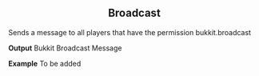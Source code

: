 <h2 style="text-align:center;"> Broadcast</h2>

Sends a message to all players that have the permission bukkit.broadcast
<br>

**Output**
Bukkit Broadcast Message
<br>

**Example**
To be added